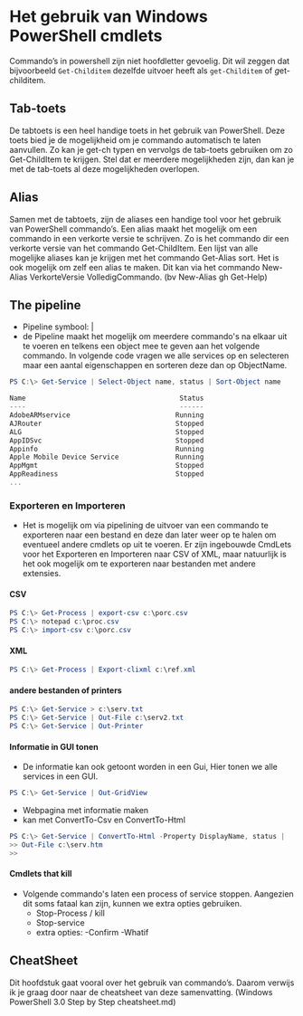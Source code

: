 # Het gebruik van Windows PowerShell cmdlets
Commando’s in powershell zijn niet hoofdletter gevoelig. Dit wil zeggen dat bijvoorbeeld `Get-Childitem` dezelfde uitvoer heeft als `get-Childitem` of *g*et-*c*hilditem.
## Tab-toets
De tabtoets is een heel handige toets in het gebruik van PowerShell. Deze toets bied je de mogelijkheid om je commando automatisch te laten aanvullen.  Zo kan je get-ch typen en vervolgs de tab-toets gebruiken om zo Get-ChildItem te krijgen. Stel dat er meerdere mogelijkheden zijn, dan kan je met de tab-toets al deze mogelijkheden overlopen.
## Alias
Samen met de tabtoets, zijn de aliases een handige tool voor het gebruik van PowerShell commando’s. Een alias maakt het mogelijk om een commando in een verkorte versie te schrijven. Zo is het commando dir een verkorte versie van het commando Get-ChildItem. Een lijst van alle mogelijke aliases kan je krijgen met het commando Get-Alias sort. Het is ook mogelijk om zelf een alias te maken. Dit kan via het commando New-Alias VerkorteVersie VolledigCommando. (bv New-Alias gh Get-Help)
## The pipeline

- Pipeline symbool: |
- de Pipeline maakt het mogelijk om meerdere commando's na elkaar uit te voeren en telkens een object mee te geven aan het volgende commando. In volgende code vragen we alle services op en selecteren maar een aantal eigenschappen en sorteren deze dan op ObjectName.
```Powershell
PS C:\> Get-Service | Select-Object name, status | Sort-Object name

Name                                      Status
----                                      ------
AdobeARMservice                          Running
AJRouter                                 Stopped
ALG                                      Stopped
AppIDSvc                                 Stopped
Appinfo                                  Running
Apple Mobile Device Service              Running
AppMgmt                                  Stopped
AppReadiness                             Stopped
...
```
### Exporteren en Importeren 

- Het is mogelijk om via pipelining de uitvoer van een commando te exporteren naar een bestand en deze dan later weer op te halen om eventueel andere cmdlets op uit te voeren. Er zijn ingebouwde CmdLets voor het Exporteren en Importeren naar CSV of XML, maar natuurlijk is het ook mogelijk om te exporteren naar bestanden met andere extensies.

#### CSV
```Powershell
PS C:\> Get-Process | export-csv c:\porc.csv
PS C:\> notepad c:\proc.csv
PS C:\> import-csv c:\porc.csv
```
#### XML
```PowerShell
PS C:\> Get-Process | Export-clixml c:\ref.xml
```
#### andere bestanden of printers
```PowerShell
PS C:\> Get-Service > c:\serv.txt
PS C:\> Get-Service | Out-File c:\serv2.txt
PS C:\> Get-Service | Out-Printer
```
#### Informatie in GUI tonen
- De informatie kan ook getoont worden in een Gui, Hier tonen we alle services in een GUI.
```PowerShell
PS C:\> Get-Service | Out-GridView
```
- Webpagina met informatie maken
- kan met ConvertTo-Csv en ConvertTo-Html
```PowerShell
PS C:\> Get-Service | ConvertTo-Html -Property DisplayName, status |
>> Out-File c:\serv.htm
>>
```
#### Cmdlets that kill

- Volgende commando's laten een process of service stoppen. Aangezien dit soms fataal kan zijn, kunnen we extra opties gebruiken.
  - Stop-Process / kill
  - Stop-service
  - extra opties: -Confirm 		-Whatif
## CheatSheet
Dit hoofdstuk gaat vooral over het gebruik van commando’s. Daarom verwijs ik je graag door naar de cheatsheet van deze samenvatting. (Windows PowerShell 3.0 Step by Step cheatsheet.md)
